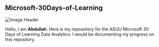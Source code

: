 ## Microsoft-30Days-of-Learning
![Image Header](https://github.com/theoyinbooke/30Days-of-Learning-Data-Analysis-Using-Power-BI-for-Students/blob/main/30DL%20Github%20Image.png)

Hello, I am **Abdullah**. Here is my reposotory for the ASUU Microsoft 30 Days of Learning Data Analytics. I would be documenting my progress on this repository.
